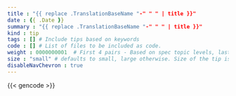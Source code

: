 ```yaml
---
title : "{{ replace .TranslationBaseName "-" " " | title }}"
date : {{ .Date }}
summary : "{{ replace .TranslationBaseName "-" " " | title }}"
kind : tip 
tags : [] # Include tips based on keywords
code : [] # List of files to be included as code.
weight : 0000000001  # First 4 pairs - Based on spec topic levels, last pair - custom
size : "small" # defaults to small, large otherwise. Size of the tip is based on this value.
disableNavChevron : true      
---
```


<!-- Add page summary here -->

<!--more-->

{{< gencode >}}